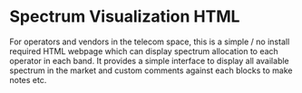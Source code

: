 # Spectrum Visualization HTML
 For operators and vendors in the telecom space, this is a simple / no install required HTML webpage which can display spectrum allocation to each operator in each band. It provides a simple interface to display all available spectrum in the market and custom comments against each blocks to make notes etc. 
